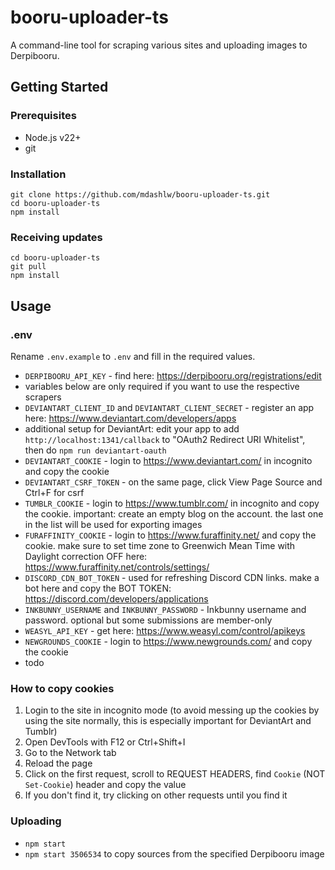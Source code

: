 # booru-uploader-ts

A command-line tool for scraping various sites and uploading images to Derpibooru.

## Getting Started

### Prerequisites

- Node.js v22+
- git

### Installation

```
git clone https://github.com/mdashlw/booru-uploader-ts.git
cd booru-uploader-ts
npm install
```

### Receiving updates

```
cd booru-uploader-ts
git pull
npm install
```

## Usage

### .env

Rename `.env.example` to `.env` and fill in the required values.

- `DERPIBOORU_API_KEY` - find here: https://derpibooru.org/registrations/edit
- variables below are only required if you want to use the respective scrapers
- `DEVIANTART_CLIENT_ID` and `DEVIANTART_CLIENT_SECRET` - register an app here: https://www.deviantart.com/developers/apps
- additional setup for DeviantArt: edit your app to add `http://localhost:1341/callback` to "OAuth2 Redirect URI Whitelist", then do `npm run deviantart-oauth`
- `DEVIANTART_COOKIE` - login to https://www.deviantart.com/ in incognito and copy the cookie
- `DEVIANTART_CSRF_TOKEN` - on the same page, click View Page Source and Ctrl+F for csrf
- `TUMBLR_COOKIE` - login to https://www.tumblr.com/ in incognito and copy the cookie. important: create an empty blog on the account. the last one in the list will be used for exporting images
- `FURAFFINITY_COOKIE` - login to https://www.furaffinity.net/ and copy the cookie. make sure to set time zone to Greenwich Mean Time with Daylight correction OFF here: https://www.furaffinity.net/controls/settings/
- `DISCORD_CDN_BOT_TOKEN` - used for refreshing Discord CDN links. make a bot here and copy the BOT TOKEN: https://discord.com/developers/applications
- `INKBUNNY_USERNAME` and `INKBUNNY_PASSWORD` - Inkbunny username and password. optional but some submissions are member-only
- `WEASYL_API_KEY` - get here: https://www.weasyl.com/control/apikeys
- `NEWGROUNDS_COOKIE` - login to https://www.newgrounds.com/ and copy the cookie
- todo

### How to copy cookies

1. Login to the site in incognito mode (to avoid messing up the cookies by using the site normally, this is especially important for DeviantArt and Tumblr)
2. Open DevTools with F12 or Ctrl+Shift+I
3. Go to the Network tab
4. Reload the page
5. Click on the first request, scroll to REQUEST HEADERS, find `Cookie` (NOT `Set-Cookie`) header and copy the value
6. If you don't find it, try clicking on other requests until you find it

### Uploading

- `npm start`
- `npm start 3506534` to copy sources from the specified Derpibooru image
